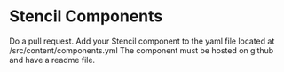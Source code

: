 # Stencil Components

Do a pull request. Add your Stencil component to the yaml file located at /src/content/components.yml The component must be hosted on github and have a readme file.
